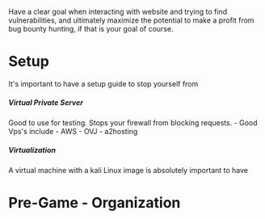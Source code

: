 Have a clear goal when interacting with website and trying to find vulnerabilities, and ultimately maximize the potential to make a profit from bug bounty hunting, if that is your goal of course. 

# Setup
It's important to have a setup guide to stop yourself from 

<h5> Virtual Private Server </h5>
Good to use for testing. Stops your firewall from blocking requests.
- Good Vps's include
	- AWS
	- OVJ
	- a2hosting

<h5> Virtualization </h5>
A virtual machine with a kali Linux image is absolutely important to have 

# Pre-Game - Organization 
